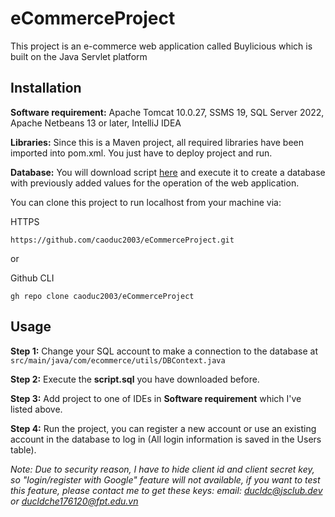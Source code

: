 # eCommerceProject
This project is an e-commerce web application called Buylicious which is built on the Java Servlet platform

## Installation

**Software requirement:** Apache Tomcat 10.0.27, SSMS 19, SQL Server 2022,  Apache Netbeans 13 or later, IntelliJ IDEA

**Libraries:** Since this is a Maven project, all required libraries have been imported into pom.xml. You just have to deploy project and run.

**Database:** You will download script [here](https://drive.google.com/file/d/1e3FOU2VIK77_Umqjj839ZsSrBdO6B8cz/view?usp=sharing) and execute it to create a database with previously added values for the operation of the web application.

You can clone this project to run localhost from your machine via:

HTTPS

    https://github.com/caoduc2003/eCommerceProject.git
or

Github CLI

    gh repo clone caoduc2003/eCommerceProject
    
## Usage
   
**Step 1:**  Change your SQL account to make a connection to the database at `src/main/java/com/ecommerce/utils/DBContext.java`
   
**Step 2:** Execute the **script.sql** you have downloaded before.
   
**Step 3:** Add project to one of IDEs in **Software requirement** which I've listed above.
   
**Step 4:** Run the project, you can register a new account or use an existing account in the database to log in (All login information is saved in the Users table).

*Note: Due to security reason, I have to hide client id and client secret key, so "login/register with Google" feature will not available, if you want to test this feature, please contact me to get these keys: email: ducldc@jsclub.dev or ducldche176120@fpt.edu.vn*

   

